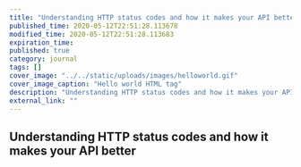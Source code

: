 ```yaml
---
title: "Understanding HTTP status codes and how it makes your API better"
published_time: 2020-05-12T22:51:28.113678
modified_time: 2020-05-12T22:51:28.113683
expiration_time: 
published: true
category: journal
tags: []
cover_image: "../../static/uploads/images/helloworld.gif"
cover_image_caption: "Hello world HTML tag"
description: "Understanding HTTP status codes and how it makes your API better"
external_link: ""
---
```


## Understanding HTTP status codes and how it makes your API better

